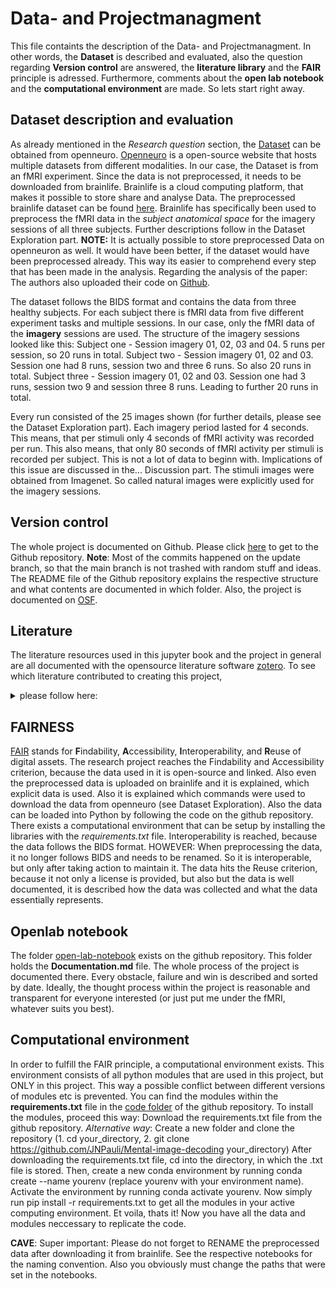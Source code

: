 # Data- and Projectmanagment
This file containts the description of the Data- and Projectmanagment. In other words, the **Dataset** is described and evaluated, also the question regarding **Version control** are answered, the **literature library** and the **FAIR** principle is adressed. Furthermore, comments about the **open lab notebook** and the **computational environment** are made. So lets start right away.

## Dataset description and evaluation
As already mentioned in the *Research question* section, the [Dataset](https://openneuro.org/datasets/ds001506/versions/1.3.1) can be obtained from openneuro. [Openneuro](https://openneuro.org/) is a open-source website that hosts multiple datasets from different modalities. In our case, the Dataset is from an fMRI experiment. Since the data is not preprocessed, it needs to be downloaded from brainlife. Brainlife is a cloud computing platform, that makes it possible to store share and analyse Data. The preprocessed brainlife dataset can be found [here](https://brainlife.io/project/638b2a566881d56fbfac223e). Brainlife has specifically been used to preprocess the fMRI data in the *subject anatomical space* for the imagery sessions of all three subjects. Further descriptions follow in the Dataset Exploration part. 
**NOTE:** It is actually possible to store preprocessed Data on openneuron as well. It would have been better, if the dataset would have been preprocessed already. This way its easier to comprehend every step that has been made in the analysis. Regarding the analysis of the paper: The authors also uploaded their code on [Github](https://github.com/KamitaniLab/DeepImageReconstruction).

The dataset follows the BIDS format and contains the data from three healthy subjects. For each subject there is fMRI data from five different experiment tasks and multiple sessions. In our case, only the fMRI data of the **imagery** sessions are used. The structure of the imagery sessions looked like this: 
Subject one - Session imagery 01, 02, 03 and 04. 5 runs per session, so 20 runs in total.
Subject two - Session imagery 01, 02 and 03. Session one had 8 runs, session two and three 6 runs. So also 20 runs in total.
Subject three - Session imagery 01, 02 and 03. Session one had 3 runs, session two 9 and session three 8 runs. Leading to further 20 runs in total.

Every run consisted of the 25 images shown (for further details, please see the Dataset Exploration part). Each imagery period lasted for 4 seconds. This means, that per stimuli only 4 seconds of fMRI activity was recorded per run. This also means, that only 80 seconds of fMRI activity per stimuli is recorded per subject. This is not a lot of data to beginn with. Implications of this issue are discussed in the... Discussion part.
The stimuli images were obtained from Imagenet. So called natural images were explicitly used for the imagery sessions.

## Version control
The whole project is documented on Github. Please click [here](https://github.com/JNPauli/Mental-image-decoding) to get to the Github repository. **Note**: Most of the commits happened on the update branch, so that the main branch is not trashed with random stuff and ideas. The README file of the Github repository explains the respective structure and what contents are documented in which folder. Also, the project is documented on [OSF](https://osf.io/t2psq/).

## Literature
The literature resources used in this jupyter book and the project in general are all documented with the opensource literature software [zotero](zotero.org). To see which literature contributed to creating this project,<details>
<summary> please follow here:</summary>
<br>
@misc{noauthor_mind-vis_nodate,
	title = {{MinD}-{Vis}},
	url = {https://mind-vis.github.io/},
	urldate = {2023-03-13},
}

@article{galton_istatistics_1880,
	title = {I.—{STATISTICS} {OF} {MENTAL} {IMAGERY}},
	volume = {os-V},
	issn = {0026-4423},
	url = {https://doi.org/10.1093/mind/os-V.19.301},
	doi = {10.1093/mind/os-V.19.301},
	number = {19},
	urldate = {2023-03-13},
	journal = {Mind},
	author = {GALTON, FRANCIS},
	month = jul,
	year = {1880},
	pages = {301--318},
}

@article{zeman_lives_2015,
	title = {Lives without imagery – {Congenital} aphantasia},
	volume = {73},
	issn = {0010-9452},
	url = {https://www.sciencedirect.com/science/article/pii/S0010945215001781},
	doi = {10.1016/j.cortex.2015.05.019},
	language = {en},
	urldate = {2023-03-13},
	journal = {Cortex},
	author = {Zeman, Adam and Dewar, Michaela and Della Sala, Sergio},
	month = dec,
	year = {2015},
	pages = {378--380},
}

@article{horikawa_neural_2013,
	title = {Neural {Decoding} of {Visual} {Imagery} {During} {Sleep}},
	volume = {340},
	url = {https://www.science.org/doi/full/10.1126/science.1234330},
	doi = {10.1126/science.1234330},
	abstract = {Visual imagery during sleep has long been a topic of persistent speculation, but its private nature has hampered objective analysis. Here we present a neural decoding approach in which machine-learning models predict the contents of visual imagery during the sleep-onset period, given measured brain activity, by discovering links between human functional magnetic resonance imaging patterns and verbal reports with the assistance of lexical and image databases. Decoding models trained on stimulus-induced brain activity in visual cortical areas showed accurate classification, detection, and identification of contents. Our findings demonstrate that specific visual experience during sleep is represented by brain activity patterns shared by stimulus perception, providing a means to uncover subjective contents of dreaming using objective neural measurement.},
	number = {6132},
	urldate = {2023-03-13},
	journal = {Science},
	author = {Horikawa, T. and Tamaki, M. and Miyawaki, Y. and Kamitani, Y.},
	month = may,
	year = {2013},
	pages = {639--642},
}

@article{reddy_reading_2010,
	title = {Reading the mind's eye: {Decoding} category information during mental imagery},
	volume = {50},
	issn = {1053-8119},
	shorttitle = {Reading the mind's eye},
	url = {https://www.sciencedirect.com/science/article/pii/S1053811909012701},
	doi = {10.1016/j.neuroimage.2009.11.084},
	abstract = {Category information for visually presented objects can be read out from multi-voxel patterns of fMRI activity in ventral–temporal cortex. What is the nature and reliability of these patterns in the absence of any bottom–up visual input, for example, during visual imagery? Here, we first ask how well category information can be decoded for imagined objects and then compare the representations evoked during imagery and actual viewing. In an fMRI study, four object categories (food, tools, faces, buildings) were either visually presented to subjects, or imagined by them. Using pattern classification techniques, we could reliably decode category information (including for non-special categories, i.e., food and tools) from ventral–temporal cortex in both conditions, but only during actual viewing from retinotopic areas. Interestingly, in temporal cortex when the classifier was trained on the viewed condition and tested on the imagery condition, or vice versa, classification performance was comparable to within the imagery condition. The above results held even when we did not use information in the specialized category-selective areas. Thus, the patterns of representation during imagery and actual viewing are in fact surprisingly similar to each other. Consistent with this observation, the maps of “diagnostic voxels” (i.e., the classifier weights) for the perception and imagery classifiers were more similar in ventral–temporal cortex than in retinotopic cortex. These results suggest that in the absence of any bottom–up input, cortical back projections can selectively re-activate specific patterns of neural activity.},
	language = {en},
	number = {2},
	urldate = {2023-03-13},
	journal = {NeuroImage},
	author = {Reddy, Leila and Tsuchiya, Naotsugu and Serre, Thomas},
	month = apr,
	year = {2010},
	keywords = {Imagery, Multi-voxel pattern analysis, Object recognition, Occipito-temporal cortex, Perception, fMRI},
	pages = {818--825},
}

@article{naselaris_encoding_2011,
	series = {Multivariate {Decoding} and {Brain} {Reading}},
	title = {Encoding and decoding in {fMRI}},
	volume = {56},
	issn = {1053-8119},
	url = {https://www.sciencedirect.com/science/article/pii/S1053811910010657},
	doi = {10.1016/j.neuroimage.2010.07.073},
	abstract = {Over the past decade fMRI researchers have developed increasingly sensitive techniques for analyzing the information represented in BOLD activity. The most popular of these techniques is linear classification, a simple technique for decoding information about experimental stimuli or tasks from patterns of activity across an array of voxels. A more recent development is the voxel-based encoding model, which describes the information about the stimulus or task that is represented in the activity of single voxels. Encoding and decoding are complementary operations: encoding uses stimuli to predict activity while decoding uses activity to predict information about the stimuli. However, in practice these two operations are often confused, and their respective strengths and weaknesses have not been made clear. Here we use the concept of a linearizing feature space to clarify the relationship between encoding and decoding. We show that encoding and decoding operations can both be used to investigate some of the most common questions about how information is represented in the brain. However, focusing on encoding models offers two important advantages over decoding. First, an encoding model can in principle provide a complete functional description of a region of interest, while a decoding model can provide only a partial description. Second, while it is straightforward to derive an optimal decoding model from an encoding model it is much more difficult to derive an encoding model from a decoding model. We propose a systematic modeling approach that begins by estimating an encoding model for every voxel in a scan and ends by using the estimated encoding models to perform decoding.},
	language = {en},
	number = {2},
	urldate = {2023-03-13},
	journal = {NeuroImage},
	author = {Naselaris, Thomas and Kay, Kendrick N. and Nishimoto, Shinji and Gallant, Jack L.},
	month = may,
	year = {2011},
	keywords = {Computational neuroscience, Decoding, Encoding, Linear classifier, Multi-voxel pattern analysis, fMRI},
	pages = {400--410},
}

@article{gaonkar_interpreting_2015,
	title = {Interpreting support vector machine models for multivariate group wise analysis in neuroimaging},
	volume = {24},
	issn = {1361-8415},
	url = {https://www.sciencedirect.com/science/article/pii/S136184151500095X},
	doi = {10.1016/j.media.2015.06.008},
	abstract = {Machine learning based classification algorithms like support vector machines (SVMs) have shown great promise for turning a high dimensional neuroimaging data into clinically useful decision criteria. However, tracing imaging based patterns that contribute significantly to classifier decisions remains an open problem. This is an issue of critical importance in imaging studies seeking to determine which anatomical or physiological imaging features contribute to the classifier’s decision, thereby allowing users to critically evaluate the findings of such machine learning methods and to understand disease mechanisms. The majority of published work addresses the question of statistical inference for support vector classification using permutation tests based on SVM weight vectors. Such permutation testing ignores the SVM margin, which is critical in SVM theory. In this work we emphasize the use of a statistic that explicitly accounts for the SVM margin and show that the null distributions associated with this statistic are asymptotically normal. Further, our experiments show that this statistic is a lot less conservative as compared to weight based permutation tests and yet specific enough to tease out multivariate patterns in the data. Thus, we can better understand the multivariate patterns that the SVM uses for neuroimaging based classification.},
	language = {en},
	number = {1},
	urldate = {2022-11-17},
	journal = {Medical Image Analysis},
	author = {Gaonkar, Bilwaj and T. Shinohara, Russell and Davatzikos, Christos},
	month = aug,
	year = {2015},
	keywords = {Analytic approximation, Permutation tests, SVM},
	pages = {190--204},
}

@misc{chen_seeing_2022,
	title = {Seeing {Beyond} the {Brain}: {Conditional} {Diffusion} {Model} with {Sparse} {Masked} {Modeling} for {Vision} {Decoding}},
	shorttitle = {Seeing {Beyond} the {Brain}},
	url = {http://arxiv.org/abs/2211.06956},
	doi = {10.48550/arXiv.2211.06956},
	abstract = {Decoding visual stimuli from brain recordings aims to deepen our understanding of the human visual system and build a solid foundation for bridging human and computer vision through the Brain-Computer Interface. However, reconstructing high-quality images with correct semantics from brain recordings is a challenging problem due to the complex underlying representations of brain signals and the scarcity of data annotations. In this work, we present MinD-Vis: Sparse Masked Brain Modeling with Double-Conditioned Latent Diffusion Model for Human Vision Decoding. Firstly, we learn an effective self-supervised representation of fMRI data using mask modeling in a large latent space inspired by the sparse coding of information in the primary visual cortex. Then by augmenting a latent diffusion model with double-conditioning, we show that MinD-Vis can reconstruct highly plausible images with semantically matching details from brain recordings using very few paired annotations. We benchmarked our model qualitatively and quantitatively; the experimental results indicate that our method outperformed state-of-the-art in both semantic mapping (100-way semantic classification) and generation quality (FID) by 66\% and 41\% respectively. An exhaustive ablation study was also conducted to analyze our framework.},
	urldate = {2022-11-17},
	publisher = {arXiv},
	author = {Chen, Zijiao and Qing, Jiaxin and Xiang, Tiange and Yue, Wan Lin and Zhou, Juan Helen},
	month = nov,
	year = {2022},
	note = {arXiv:2211.06956 [cs]},
	keywords = {ACM-class: I.4, I.5, J.3, Computer Science - Computer Vision and Pattern Recognition},
}

@incollection{suthaharan_support_2016,
	address = {Boston, MA},
	series = {Integrated {Series} in {Information} {Systems}},
	title = {Support {Vector} {Machine}},
	isbn = {9781489976413},
	url = {https://doi.org/10.1007/978-1-4899-7641-3_9},
	abstract = {Support Vector Machine is one of the classical machine learning techniques that can still help solve big data classification problems. Especially, it can help the multidomain applications in a big data environment. However, the support vector machine is mathematically complex and computationally expensive. The main objective of this chapter is to simplify this approach using process diagrams and data flow diagrams to help readers understand theory and implement it successfully. To achieve this objective, the chapter is divided into three parts: (1) modeling of a linear support vector machine; (2) modeling of a nonlinear support vector machine; and (3) Lagrangian support vector machine algorithm and its implementations. The Lagrangian support vector machine with simple examples is also implemented using the R programming platform on Hadoop and non-Hadoop systems.},
	language = {en},
	urldate = {2022-11-13},
	booktitle = {Machine {Learning} {Models} and {Algorithms} for {Big} {Data} {Classification}: {Thinking} with {Examples} for {Effective} {Learning}},
	publisher = {Springer US},
	author = {Suthaharan, Shan},
	editor = {Suthaharan, Shan},
	year = {2016},
	doi = {10.1007/978-1-4899-7641-3_9},
	keywords = {Data Domain, Feature Space, Linear Support Vector Machine, Support Vector Machine, Support Vector Machine Classifier},
	pages = {207--235},
}

@misc{coleman_tensorflow_2022,
	title = {Tensorflow {Image} {Classification}},
	url = {https://github.com/rdcolema/tensorflow-image-classification/blob/1b1dca733f8b79a62fe87357dc537b294ded3538/tf2_cnn.ipynb},
	abstract = {CNN for multi-class image recognition in tensorflow},
	urldate = {2022-11-04},
	author = {Coleman, Robert},
	month = nov,
	year = {2022},
	note = {original-date: 2016-11-29T19:57:09Z},
}

@misc{noauthor_multi-domain_nodate,
	title = {Multi-domain translation between single-cell imaging and sequencing data using autoencoders {\textbar} {Nature} {Communications}},
	url = {https://www.nature.com/articles/s41467-020-20249-2},
	urldate = {2022-11-01},
}

@article{horikawa_generic_2017,
	title = {Generic decoding of seen and imagined objects using hierarchical visual features},
	volume = {8},
	copyright = {2017 The Author(s)},
	issn = {2041-1723},
	url = {https://www.nature.com/articles/ncomms15037},
	doi = {10.1038/ncomms15037},
	abstract = {Object recognition is a key function in both human and machine vision. While brain decoding of seen and imagined objects has been achieved, the prediction is limited to training examples. We present a decoding approach for arbitrary objects using the machine vision principle that an object category is represented by a set of features rendered invariant through hierarchical processing. We show that visual features, including those derived from a deep convolutional neural network, can be predicted from fMRI patterns, and that greater accuracy is achieved for low-/high-level features with lower-/higher-level visual areas, respectively. Predicted features are used to identify seen/imagined object categories (extending beyond decoder training) from a set of computed features for numerous object images. Furthermore, decoding of imagined objects reveals progressive recruitment of higher-to-lower visual representations. Our results demonstrate a homology between human and machine vision and its utility for brain-based information retrieval.},
	language = {en},
	number = {1},
	urldate = {2022-07-19},
	journal = {Nature Communications},
	author = {Horikawa, Tomoyasu and Kamitani, Yukiyasu},
	month = may,
	year = {2017},
	keywords = {Neural decoding, Object vision},
	pages = {15037},
}

@article{horikawa_neural_2013-1,
	title = {Neural {Decoding} of {Visual} {Imagery} {During} {Sleep}},
	volume = {340},
	url = {https://www.science.org/doi/10.1126/science.1234330},
	doi = {10.1126/science.1234330},
	number = {6132},
	urldate = {2022-07-17},
	journal = {Science},
	author = {Horikawa, T. and Tamaki, M. and Miyawaki, Y. and Kamitani, Y.},
	month = may,
	year = {2013},
	pages = {639--642},
}

@article{naselaris_encoding_2011-1,
	title = {Encoding and decoding in {fMRI}},
	volume = {56},
	issn = {1053-8119},
	url = {https://www.ncbi.nlm.nih.gov/pmc/articles/PMC3037423/},
	doi = {10.1016/j.neuroimage.2010.07.073},
	abstract = {Over the past decade fMRI researchers have developed increasingly sensitive techniques for analyzing the information represented in BOLD activity. The most popular of these techniques is linear classification, a simple technique for decoding information about experimental stimuli or tasks from patterns of activity across an array of voxels. A more recent development is the voxel-based encoding model, which describes the information about the stimulus or task that is represented in the activity of single voxels. Encoding and decoding are complementary operations: encoding uses stimuli to predict activity while decoding uses activity to predict information about stimuli. However, in practice these two operations are often confused, and their respective strengths and weaknesses have not been made clear. Here we use the concept of a linearizing feature space to clarify the relationship between encoding and decoding. We show that encoding and decoding operations can both be used to investigate some of the most common questions about how information is represented in the brain. However, focusing on encoding models offers two important advantages over decoding. First, an encoding model can in principle provide a complete functional description of a region of interest, while a decoding model can provide only a partial description. Second, while it is straightforward to derive an optimal decoding model from an encoding model it is much more difficult to derive an encoding model from a decoding model. We propose a systematic modeling approach that begins by estimating an encoding model for every voxel in a scan and ends by using the estimated encoding models to perform decoding.},
	number = {2},
	urldate = {2022-07-17},
	journal = {NeuroImage},
	author = {Naselaris, Thomas and Kay, Kendrick N. and Nishimoto, Shinji and Gallant, Jack L.},
	month = may,
	year = {2011},
	pmid = {20691790},
	pmcid = {PMC3037423},
	pages = {400--410},
}

@article{gorgolewski_bids_2017,
	title = {{BIDS} apps: {Improving} ease of use, accessibility, and reproducibility of neuroimaging data analysis methods},
	volume = {13},
	issn = {1553-7358},
	shorttitle = {{BIDS} apps},
	url = {https://journals.plos.org/ploscompbiol/article?id=10.1371/journal.pcbi.1005209},
	doi = {10.1371/journal.pcbi.1005209},
	abstract = {The rate of progress in human neurosciences is limited by the inability to easily apply a wide range of analysis methods to the plethora of different datasets acquired in labs around the world. In this work, we introduce a framework for creating, testing, versioning and archiving portable applications for analyzing neuroimaging data organized and described in compliance with the Brain Imaging Data Structure (BIDS). The portability of these applications (BIDS Apps) is achieved by using container technologies that encapsulate all binary and other dependencies in one convenient package. BIDS Apps run on all three major operating systems with no need for complex setup and configuration and thanks to the comprehensiveness of the BIDS standard they require little manual user input. Previous containerized data processing solutions were limited to single user environments and not compatible with most multi-tenant High Performance Computing systems. BIDS Apps overcome this limitation by taking advantage of the Singularity container technology. As a proof of concept, this work is accompanied by 22 ready to use BIDS Apps, packaging a diverse set of commonly used neuroimaging algorithms.},
	language = {en},
	number = {3},
	urldate = {2022-06-09},
	journal = {PLOS Computational Biology},
	author = {Gorgolewski, Krzysztof J. and Alfaro-Almagro, Fidel and Auer, Tibor and Bellec, Pierre and Capotă, Mihai and Chakravarty, M. Mallar and Churchill, Nathan W. and Cohen, Alexander Li and Craddock, R. Cameron and Devenyi, Gabriel A. and Eklund, Anders and Esteban, Oscar and Flandin, Guillaume and Ghosh, Satrajit S. and Guntupalli, J. Swaroop and Jenkinson, Mark and Keshavan, Anisha and Kiar, Gregory and Liem, Franziskus and Raamana, Pradeep Reddy and Raffelt, David and Steele, Christopher J. and Quirion, Pierre-Olivier and Smith, Robert E. and Strother, Stephen C. and Varoquaux, Gaël and Wang, Yida and Yarkoni, Tal and Poldrack, Russell A.},
	month = sep,
	year = {2017},
	keywords = {Computational pipelines, Computer software, Diffusion weighted imaging, Functional magnetic resonance imaging, Magnetic resonance imaging, Neuroimaging, Operating systems, Software tools},
	pages = {e1005209},
}

@techreport{wegrzyn_thought_2018,
	title = {Thought experiment: {Decoding} cognitive processes from the {fMRI} data of one individual},
	copyright = {© 2018, Posted by Cold Spring Harbor Laboratory. This pre-print is available under a Creative Commons License (Attribution 4.0 International), CC BY 4.0, as described at http://creativecommons.org/licenses/by/4.0/},
	shorttitle = {Thought experiment},
	url = {https://www.biorxiv.org/content/10.1101/341594v2},
	abstract = {Cognitive processes, such as the generation of language, can be mapped onto the brain using fMRI. These maps can in turn be used for decoding the respective processes from the brain activation patterns. Given individual variations in brain anatomy and organization, analyzes on the level of the single person are important to improve our understanding of how cognitive processes correspond to patterns of brain activity. They also allow to advance clinical applications of fMRI, because in the clinical setting making diagnoses for single cases is imperative. In the present study, we used mental imagery tasks to investigate language production, motor functions, visuo-spatial memory, face processing, and resting-state activity in a single person. Analysis methods were based on similarity metrics, including correlations between training and test data, as well as correlations with maps from the NeuroSynth meta-analysis. The goal was to make accurate predictions regarding the cognitive domain (e.g. language) and the specific content (e.g. animal names) of single 30-second blocks. Four teams used the dataset, each blinded regarding the true labels of the test data. Results showed that the similarity metrics allowed to reach the highest degrees of accuracy when predicting the cognitive domain of a block. Overall, 23 of the 25 test blocks could be correctly predicted by three of the four teams. Excluding the unspecific rest condition, up to 10 out of 20 blocks could be successfully decoded regarding their specific content. The study shows how the information contained in a single fMRI session and in each of its single blocks can allow to draw inferences about the cognitive processes an individual engaged in. Simple methods like correlations between blocks of fMRI data can serve as highly reliable approaches for cognitive decoding. We discuss the implications of our results in the context of clinical fMRI applications, with a focus on how decoding can support functional localization.},
	language = {en},
	urldate = {2022-06-02},
	institution = {bioRxiv},
	author = {Wegrzyn, Martin and Aust, Joana and Barnstorf, Larissa and Gippert, Magdalena and Harms, Mareike and Hautum, Antonia and Heidel, Shanna and Herold, Friederike and Hommel, Sarah M. and Knigge, Anna-Katharina and Neu, Dominik and Peters, Diana and Schaefer, Marius and Schneider, Julia and Vormbrock, Ria and Zimmer, Sabrina M. and Woermann, Friedrich G. and Labudda, Kirsten},
	month = aug,
	year = {2018},
	note = {Type: article},
	pages = {341594},
}

@article{haxby_distributed_2001,
	title = {Distributed and overlapping representations of faces and objects in ventral temporal cortex},
	volume = {293},
	issn = {0036-8075},
	doi = {10.1126/science.1063736},
	abstract = {The functional architecture of the object vision pathway in the human brain was investigated using functional magnetic resonance imaging to measure patterns of response in ventral temporal cortex while subjects viewed faces, cats, five categories of man-made objects, and nonsense pictures. A distinct pattern of response was found for each stimulus category. The distinctiveness of the response to a given category was not due simply to the regions that responded maximally to that category, because the category being viewed also could be identified on the basis of the pattern of response when those regions were excluded from the analysis. Patterns of response that discriminated among all categories were found even within cortical regions that responded maximally to only one category. These results indicate that the representations of faces and objects in ventral temporal cortex are widely distributed and overlapping.},
	language = {eng},
	number = {5539},
	journal = {Science (New York, N.Y.)},
	author = {Haxby, J. V. and Gobbini, M. I. and Furey, M. L. and Ishai, A. and Schouten, J. L. and Pietrini, P.},
	month = sep,
	year = {2001},
	pmid = {11577229},
	keywords = {Brain Mapping, Face, Female, Form Perception, Humans, Magnetic Resonance Imaging, Male, Pattern Recognition, Visual, Recognition, Psychology, Temporal Lobe, Visual Pathways},
	pages = {2425--2430},
}

@misc{noauthor_neural_nodate,
	title = {Neural decoding of visual imagery during sleep - {PubMed}},
	url = {https://pubmed.ncbi.nlm.nih.gov/23558170/},
	urldate = {2022-06-02},
}

@article{shen_deep_2019,
	title = {Deep image reconstruction from human brain activity},
	volume = {15},
	issn = {1553-7358},
	url = {https://journals.plos.org/ploscompbiol/article?id=10.1371/journal.pcbi.1006633},
	doi = {10.1371/journal.pcbi.1006633},
	abstract = {The mental contents of perception and imagery are thought to be encoded in hierarchical representations in the brain, but previous attempts to visualize perceptual contents have failed to capitalize on multiple levels of the hierarchy, leaving it challenging to reconstruct internal imagery. Recent work showed that visual cortical activity measured by functional magnetic resonance imaging (fMRI) can be decoded (translated) into the hierarchical features of a pre-trained deep neural network (DNN) for the same input image, providing a way to make use of the information from hierarchical visual features. Here, we present a novel image reconstruction method, in which the pixel values of an image are optimized to make its DNN features similar to those decoded from human brain activity at multiple layers. We found that our method was able to reliably produce reconstructions that resembled the viewed natural images. A natural image prior introduced by a deep generator neural network effectively rendered semantically meaningful details to the reconstructions. Human judgment of the reconstructions supported the effectiveness of combining multiple DNN layers to enhance the visual quality of generated images. While our model was solely trained with natural images, it successfully generalized to artificial shapes, indicating that our model was not simply matching to exemplars. The same analysis applied to mental imagery demonstrated rudimentary reconstructions of the subjective content. Our results suggest that our method can effectively combine hierarchical neural representations to reconstruct perceptual and subjective images, providing a new window into the internal contents of the brain.},
	language = {en},
	number = {1},
	urldate = {2022-05-29},
	journal = {PLOS Computational Biology},
	author = {Shen, Guohua and Horikawa, Tomoyasu and Majima, Kei and Kamitani, Yukiyasu},
	month = jan,
	year = {2019},
	keywords = {Algorithms, Functional magnetic resonance imaging, Imaging techniques, Luminance, Neural networks, Optimization, Sensory perception, Vision},
	pages = {e1006633},
}

</details>

## FAIRNESS
[FAIR](https://www.go-fair.org/fair-principles/f1-meta-data-assigned-globally-unique-persistent-identifiers/) stands for **F**indability, **A**ccessibility, **I**nteroperability, and **R**euse of digital assets.
The research project reaches the Findability and Accessibility criterion, because the data used in it is open-source and linked. Also even the preprocessed data is uploaded on brainlife and it is explained, which explicit data is used. Also it is explained which commands were used to download the data from openneuro (see Dataset Exploration). Also the data can be loaded into Python by following the code on the github repository. There exists a computational environment that can be setup by installing the libraries with the *requirements.txt* file. 
Interoperability is reached, because the data follows the BIDS format. HOWEVER: When preprocessing the data, it no longer follows BIDS and needs to be renamed. So it is interoperable, but only after taking action to maintain it.
The data hits the Reuse criterion, because it not only a license is provided, but also but the data is well documented, it is described how the data was collected and what the data essentially represents.

## Openlab notebook
The folder [open-lab-notebook](https://github.com/JNPauli/Mental-image-decoding/tree/update/open_lab_notebook) exists on the github repository. This folder holds the **Documentation.md** file. The whole process of the project is documented there. Every obstacle, failure and win is described and sorted by date. Ideally, the thought process within the project is reasonable and transparent for everyone interested (or just put me under the fMRI, whatever suits you best).

## Computational environment
In order to fulfill the FAIR principle, a computational environment exists. This environment consists of all python modules that are used in this project, but ONLY in this project. This way a possible conflict between different versions of modules etc is prevented. You can find the modules within the **requirements.txt** file in the [code folder](https://github.com/JNPauli/Mental-image-decoding/tree/update/code) of the github repository. To install the modules, proceed this way: Download the requirements.txt file from the github repository. *Alternative way*: Create a new folder and clone the repository (1. cd your_directory,
            2. git clone https://github.com/JNPauli/Mental-image-decoding your_directory)
After downloading the requirements.txt file, cd into the directory, in which the .txt file is stored. Then, create a new conda environment by running conda create --name yourenv (replace yourenv with your environment name). Activate the environment by running conda activate yourenv. Now simply run pip install -r requirements.txt to get all the modules in your active computing environment. Et voila, thats it! Now you have all the data and modules neccessary to replicate the code. 

**CAVE**:
Super important: Please do not forget to RENAME the preprocessed data after downloading it from brainlife. See the respective notebooks for the naming convention. Also you obviously must change the paths that were set in the notebooks.
